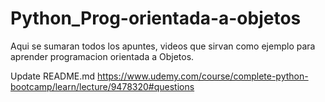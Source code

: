 # Python_Prog-orientada-a-objetos

Aqui se sumaran todos los apuntes, videos que sirvan como ejemplo para aprender programacion orientada a Objetos.

Update README.md
https://www.udemy.com/course/complete-python-bootcamp/learn/lecture/9478320#questions


